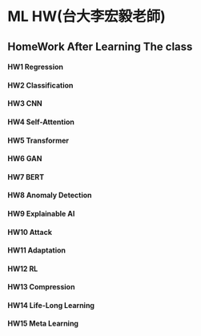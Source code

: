 # ML HW(台大李宏毅老師) 
HomeWork After Learning The class
-------------------------------------------------------------
#### HW1 Regression
#### HW2 Classification
#### HW3 CNN
#### HW4 Self-Attention
#### HW5 Transformer
#### HW6 GAN
#### HW7 BERT
#### HW8 Anomaly Detection
#### HW9 Explainable AI
#### HW10 Attack
#### HW11 Adaptation
#### HW12 RL
#### HW13 Compression
#### HW14 Life-Long Learning
#### HW15 Meta Learning

